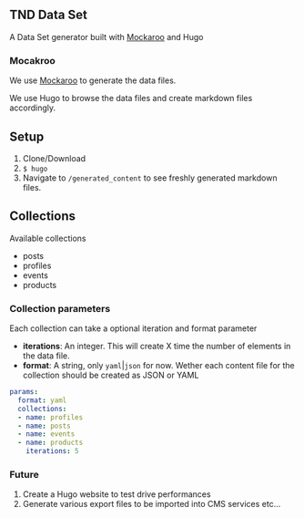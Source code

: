## TND Data Set

A Data Set generator built with [Mockaroo](https://www.mockaroo.com/) and Hugo

### Mocakroo

We use [Mockaroo](https://www.mockaroo.com/projects/30833) to generate the data files. 

We use Hugo to browse the data files and create markdown files accordingly.

## Setup

1. Clone/Download
2. `$ hugo`
3. Navigate to `/generated_content` to see freshly generated markdown files.
## Collections

Available collections
- posts
- profiles
- events
- products

### Collection parameters
Each collection can take a optional iteration and format parameter

- **iterations**: An integer. This will create X time the number of elements in the data file.
- **format**: A string, only `yaml`|`json` for now. Wether each content file for the collection should be created as JSON or YAML

```yaml
params:
  format: yaml
  collections:
  - name: profiles
  - name: posts
  - name: events
  - name: products
    iterations: 5
```

### Future

1. Create a Hugo website to test drive performances
2. Generate various export files to be imported into CMS services etc...